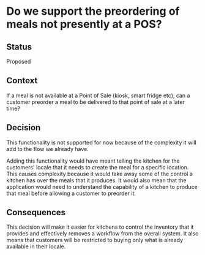 # Do we support the preordering of meals not presently at a POS?

## Status
Proposed

## Context
If a meal is not available at a Point of Sale (kiosk, smart fridge etc), can a customer preorder a meal to be delivered to that point of sale at a later time?

## Decision
This functionality is not supported for now because of the complexity it will add to the flow we already have. 

Adding this functionality would have meant telling the kitchen for the customers' locale that it needs to create the meal for a specific location. This causes complexity because it would take away some of the control a kitchen has over the meals that it produces. It would also mean that the application would need to understand the capability of a kitchen to produce that meal before allowing a customer to preorder it.

## Consequences
This decision will make it easier for kitchens to control the inventory that it provides and effectively removes a workflow from the overall system.
It also means that customers will be restricted to buying only what is already available in their locale.